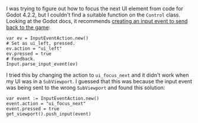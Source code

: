I was trying to figure out how to focus the next UI element from code for Godot 4.2.2, but I couldn't find a suitable function on the `Control` class. Looking at the Godot docs, it recommends [creating an input event to send back to the game](https://docs.godotengine.org/en/4.2/tutorials/inputs/inputevent.html):

```gdscript
var ev = InputEventAction.new()
# Set as ui_left, pressed.
ev.action = "ui_left"
ev.pressed = true
# Feedback.
Input.parse_input_event(ev)
```

I tried this by changing the action to `ui_focus_next` and it didn't work when my UI was in a `SubViewport`. I guessed that this was because the input event was being sent to the wrong `SubViewport` and found this solution:

```gdscript
var event := InputEventAction.new()
event.action = "ui_focus_next"
event.pressed = true
get_viewport().push_input(event)
```
